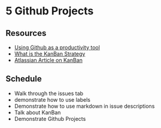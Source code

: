# 5 Github Projects


## Resources
- [Using Github as a productivity tool](https://guides.github.com/features/issues/)
- [What is the KanBan Strategy](https://www.planview.com/resources/articles/what-is-kanban/)
- [Atlassian Article on KanBan](https://www.atlassian.com/agile/kanban)

## Schedule
- Walk through the issues tab
- demonstrate how to use labels
- Demonstrate how to use markdown in issue descriptions
- Talk about KanBan
- Demonstrate Github Projects
